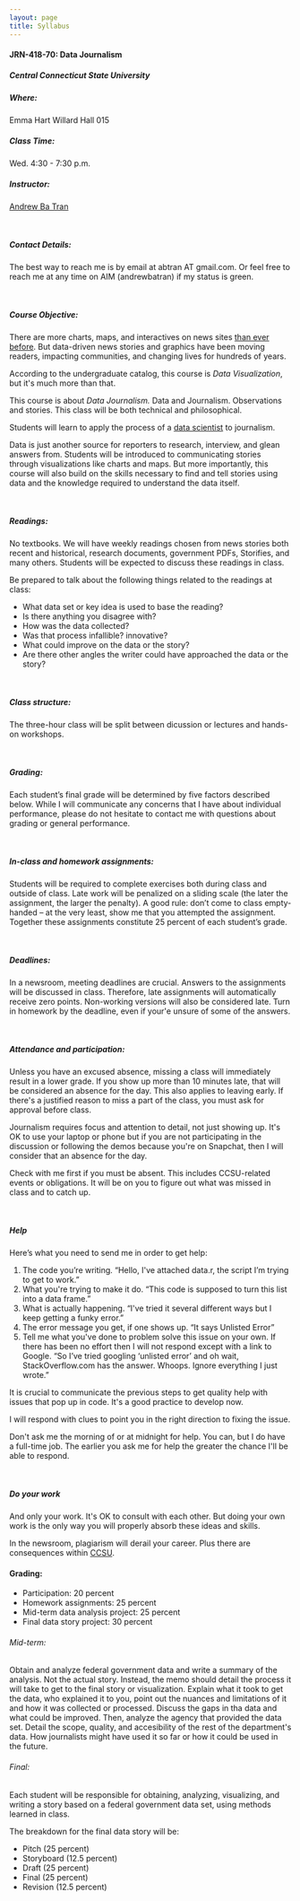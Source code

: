 ```yaml
---
layout: page
title: Syllabus
---
```


#### JRN-418-70: Data Journalism 

##### Central Connecticut State University

##### Where:
Emma Hart Willard Hall 015

##### Class Time: 
Wed. 4:30 - 7:30 p.m.

##### Instructor: 
[Andrew Ba Tran](https://twitter.com/abtran)

&nbsp; 

##### Contact Details:
The best way to reach me is by email at abtran AT gmail.com. Or feel free to reach me at any time on AIM (andrewbatran) if my status is green. 

&nbsp; 

##### Course Objective: 

There are more charts, maps, and interactives on news sites [than ever before](http://www.usatoday.com/story/money/business/2014/03/16/data-journalism-on-the-rise/6424671/). But data-driven news stories and graphics have been moving readers, impacting communities, and changing lives for hundreds of years.

According to the undergraduate catalog, this course is *Data Visualization*, but it's much more than that.

This course is about *Data Journalism.* Data and Journalism. Observations and stories. This class will be both technical and philosophical.

Students will learn to apply the process of a [data scientist](http://www.quora.com/What-is-the-work-flow-or-process-of-a-data-scientist) to journalism.

Data is just another source for reporters to research, interview, and glean answers from. Students will be introduced to communicating stories through visualizations like charts and maps. But more importantly, this course will also build on the skills necessary to find and tell stories using data and the knowledge required to understand the data itself.

&nbsp; 

##### Readings:

No textbooks. We will have weekly readings chosen from news stories both recent and historical, research documents, government PDFs, Storifies, and many others. Students will be expected to discuss these readings in class.

Be prepared to talk about the following things related to the readings at class:

- What data set or key idea is used to base the reading?
- Is there anything you disagree with?
- How was the data collected?
- Was that process infallible? innovative?
- What could improve on the data or the story?
- Are there other angles the writer could have approached the data or the story?


&nbsp; 

##### Class structure:

The three-hour class will be split between dicussion or lectures and hands-on workshops.  

&nbsp; 

##### Grading:

Each student’s final grade will be determined by five factors described below. While I will communicate any concerns that I have about individual performance, please do not hesitate to contact me with questions about grading or general performance.

&nbsp; 

##### In-class and homework assignments:

Students will be required to complete exercises both during class and outside of class. Late work will be penalized on a sliding scale (the later the assignment, the larger the penalty). A good rule: don’t come to class empty-handed – at the very least, show me that you attempted the assignment. Together these assignments constitute 25 percent of each student’s grade.

&nbsp; 

##### Deadlines:

In a newsroom, meeting deadlines are crucial. 
Answers to the assignments will be discussed in class. Therefore, late assignments will automatically receive zero points. Non-working versions will also be considered late. Turn in homework by the deadline, even if your'e unsure of some of the answers. 

&nbsp; 

##### Attendance and participation:

Unless you have an excused absence, missing a class will immediately result in a lower grade. If you show up more than 10 minutes late, that will be considered an absence for the day. This also applies to leaving early. If there's a justified reason to miss a part of the class, you must ask for approval before class.

Journalism requires focus and attention to detail, not just showing up. It's OK to use your laptop or phone but if you are not participating in the discussion or following the demos because you're on Snapchat, then I will consider that an absence for the day.

Check with me first if you must be absent. This includes CCSU-related events or obligations. It will be on you to figure out what was missed in class and to catch up.

&nbsp; 

##### Help

Here’s what you need to send me in order to get help:

1. The code you’re writing. 
“Hello, I've attached data.r, the script I’m trying to get to work.”
2. What you're trying to make it do.
“This code is supposed to turn this list into a data frame.”
3. What is actually happening.
“I've tried it several different ways but I keep getting a funky error.”
4. The error message you get, if one shows up.
“It says Unlisted Error”
5. Tell me what you've done to problem solve this issue on your own. If there has been no effort then I will not respond except with a link to Google.
“So I’ve tried googling ‘unlisted error’ and oh wait, StackOverflow.com has the answer. Whoops. Ignore everything I just wrote.”

It is crucial to communicate the previous steps to get quality help with issues that pop up in code. It's a good practice to develop now.

I will respond with clues to point you in the right direction to fixing the issue.

Don't ask me the morning of or at midnight for help. You can, but I do have a full-time job. The earlier you ask me for help the greater the chance I'll be able to respond.

&nbsp; 

##### Do your work

And only your work. It's OK to consult with each other. But doing your own work is the only way you will properly absorb these ideas and skills.

In the newsroom, plagiarism will derail your career. Plus there are consequences within [CCSU](http://www.ccsu.edu/academicintegrity/).


#### Grading:

- Participation: 20 percent
- Homework assignments: 25 percent
- Mid-term data analysis project: 25 percent
- Final data story project: 30 percent

###### Mid-term:

Obtain and analyze federal government data and write a summary of the analysis. Not the actual story. Instead, the memo should detail the process it will take to get to the final story or visualization. Explain what it took to get the data, who explained it to you, point out the nuances and limitations of it and how it was collected or processed. Discuss the gaps in tha data and what could be improved. Then, analyze the agency that provided the data set. Detail the scope, quality, and accesibility of the rest of the department's data. How journalists might have used it so far or how it could be used in the future.

###### Final:

Each student will be responsible for obtaining, analyzing, visualizing, and writing a story based on a federal government data set, using methods learned in class. 

The breakdown for the final data story will be:

- Pitch (25 percent)
- Storyboard (12.5 percent)
- Draft (25 percent)
- Final (25 percent)
- Revision (12.5 percent)

